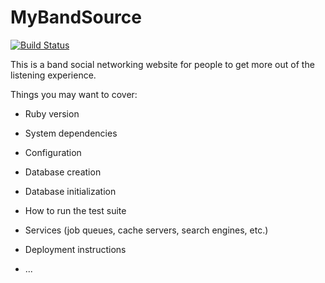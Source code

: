 # MyBandSource

[![Build Status](https://travis-ci.com/rikola/mybandsource.svg?token=UFA1wpQtMzhtTiyRH67s&branch=master)](https://travis-ci.com/rikola/mybandsource)

This is a band social networking website for people to get more out of the listening experience.



Things you may want to cover:

* Ruby version

* System dependencies

* Configuration

* Database creation

* Database initialization

* How to run the test suite

* Services (job queues, cache servers, search engines, etc.)

* Deployment instructions

* ...
